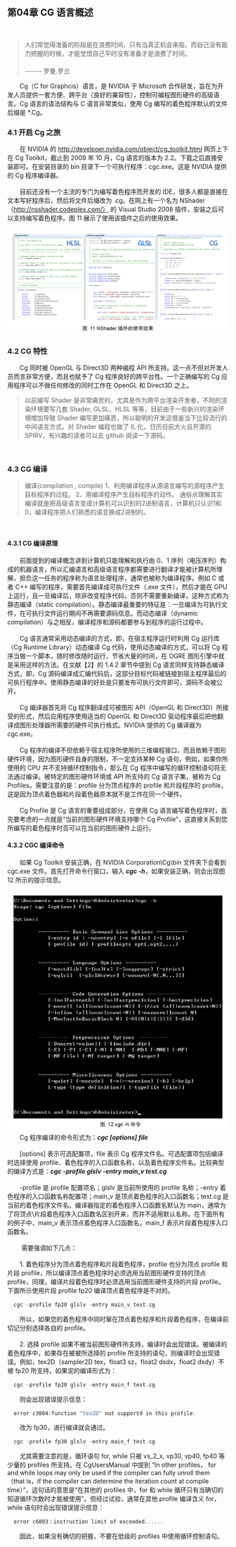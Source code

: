 ## 第04章  CG 语言概述
<br>

> 人们常觉得准备的阶段是在浪费时间，只有当真正机会来临，而自己没有能力把握的时候，才能觉悟自己平时没有准备才是浪费了时间。<br>
　　　　　　　　　　　　　　　　　　　　　　　　　　　　　　　　　　　------ 罗曼.罗兰

　　Cg（C for Graphcis）语言，是 NVIDIA 于 Microsoft 合作研发，旨在为开发人员提供一套方便、跨平台（良好的兼容性），控制可编程图形硬件的高级语言。Cg 语言的语法结构与 C 语言非常类似，使用 Cg 编写的着色程序默认的文件后缀是 *.Cg。
<br>

### 4.1 开启 Cg 之旅

　　在 NVIDIA 的 http://develpoer.nvidia.com/object/cg_toolkit.html 网页上下在 Cg Toolkit，截止到 2009 年 10 月，Cg 语言的版本为 2.2。下载之后直接安装即可。在安装目录的 bin 目录下一个可执行程序：cgc.exe。这是 NVIDIA 提供的 Cg 程序编译器。
<br><br>
　　目前还没有一个主流的专门为编写着色程序而开发的 IDE，很多人都是直接在文本写好程序后，然后将文件后缀改为 .cg。在网上有一个名为 NShader （http://nsshader.codeplex.com/） 的 Visual Studio 2008 插件，安装之后可以支持编写着色程序。图 11 展示了使用该插件之后的使用效果。
<br><br>
![](res/图11.png)
<br>

### 4.2 CG 特性

　　Cg 同时被 OpenGL 与 Direct3D 两种编程 API 所支持。这一点不但对开发人员而言非常方便，而且也赋予了 Cg 程序良好的跨平台性。一个正确编写的 Cg 应用程序可以不做任何修改的同时工作在 OpenGL 和 Direct3D 之上。
<br>

>以前编写 Shader 是非常痛苦的，尤其是作为跨平台渲染开发者，不同的渲染环境要写几套 Shader, GLSL、HLSL 等等，目前由于一些新兴的渲染环境增加导致 Shader 编写更加痛苦，所以聪明的开发这借鉴当下比较流行的中间语言方式，对 Shader 编程也做了 IL 化，日历目前大火且开源的 SPIRV，有兴趣的读者可以去 github 阅读一下源码。
<br>

### 4.3 CG 编译

>编译(compilation , compile)
1、利用编译程序从源语言编写的源程序产生目标程序的过程。
2、用编译程序产生目标程序的动作。 
通俗点理解其实编译就是把高级语言变成计算机可以识别的2进制语言，计算机只认识1和0，编译程序把人们熟悉的语言换成2进制的。
<br>

#### 4.3.1 CG 编译原理

　　前面提到的编译概念讲到计算机只能理解和执行由 0、1 序列（电压序列）构成的机器语言，所以汇编语言和高级语言程序都需要进行翻译才能被计算机所理解，担负这一任务的程序称为语言处理程序，通常也被称为编译程序。例如 C 或者 C++ 编写的程序，需要首先编译成可执行文件（.exe 文件），然后才能在 GPU 上运行，且一旦编译后，除非改变程序代码，否则不需要重新编译，这种方式称为静态编译（static compilation）。静态编译最重要的特征是：一旦编译为可执行文件，在可执行文件运行期间不再需要源码信息。而动态编译（dynamic compilation）与之相反，编译程序和源码都要参与到程序的运行过程中。
<br><br>
　　Cg 语言通常采用动态编译的方式，即，在宿主程序运行时利用 Cg 运行库（Cg Runtime Library）动态编译 Cg 代码，使用动态编译的方式，可以将 Cg 程序当做一个脚本，随时修改随时运行，节省大量的时间，在 OGRE 图形引擎中就是采用这样的方法。在文献【2】的 1.4.2 章节中提到 Cg 语言同样支持静态编译方式，即，Cg 源码编译成汇编代码后，这部分目标代码被链接到宿主程序最后的可执行程序中。使用静态编译的好处是只要发布可执行文件即可，源码不会被公开。
<br><br>
　　Cg 编译器首先将 Cg 程序翻译成可被图形 API（OpenGL 和 Direct3D）所接受的形式，然后应用程序使用适当的 OpenGL 和 Direct3D 驱动程序最后把他翻译成图形处理器所需要的硬件可执行格式。NVIDIA 提供的 Cg 编译器为 cgc.exe。
<br><br>
　　Cg 程序的编译不但依赖于宿主程序所使用的三维编程接口，而且依赖于图形硬件环境，因为图形硬件自身的限制，不一定支持某种 Cg 语句，例如，如果你所使用的 CPU 并不支持循环控制指令，那么在 Cg 程序中编写的循环控制语句将无法通过编译。被特定的图形硬件环境或 API 所支持的 Cg 语言子集，被称为 Cg Profiles。需要注意的是：profile 分为顶点程序的 profile 和片段程序的 profile，这是因为顶点着色器和片段着色器原本就不是工作在同一个硬件。
<br><br>
　　Cg Profile 是 Cg 语言的重要组成部分，在使用 Cg 语言编写着色程序时，首先要考虑的一点就是“当前的图形硬件环境支持哪个 Cg Profile”，这直接关系到您所编写的着色程序时否可以在当前的图形硬件上运行。
<br>

#### 4.3.2 CGC 编译命令

　　如果 Cg Toolkit 安装正确，在 NVIDIA Corporation\Cg\bin 文件夹下会看到 cgc.exe 文件。首先打开命令行窗口，输入 ***cgc -h***，如果安装正确，则会出现图 12 所示的提示信息。
<br><br>
![](res/图12.png)
<br>
　　Cg 程序编译的命令形式为：***cgc [options] file***
<br><br>
　　[options] 表示可选配置项，file 表示 Cg 程序文件名。可选配置项包括编译时选择使用 profile、着色程序的入口函数名称，以及着色程序文件名。比较典型的编译方式是：***cgc -profile glslv -entry main_v test.cg***
<br><br>
　　-profile 是 profile 配置项名；glslv 是当前所使用的 profile 名称；-entry 着色程序的入口函数名称配置项；main_v 是顶点着色程序的入口函数名；test.cg 是当前的着色程序文件名。编译器指定的着色程序入口函数名默认为 main，通常为了将顶点\片段着色程序入口函数名区别开来，而并不适用默认名称。在下面所有的例子中，main_v 表示顶点着色程序入口函数名，main_f 表示片段着色程序入口函数名。
<br><br>
　　 需要强调如下几点：
<br><br>
　　1. 着色程序分为顶点着色程序和片段着色程序，profile 也分为顶点 profile 和 片段 profile，所以编译顶点着色程序时必须选用当前图形硬件支持的顶点 profile，同理，编译片段着色程序时必须选用当前图形硬件支持的片段 profile。下面所示使用片段 profile fp20 编译顶点着色程序是不对的。
  ```c
    cgc -profile fp20 glslv -entry main_v test.cg
  ```
　　所以，如果您的着色程序中同时窜在顶点着色程序和片段着色程序，在编译前切记分别选择各自的 profile。<br><br>
　　2. 选择 profile 如果不被当前图形硬件所支持，编译时会出现错误。被编译的着色程序中，如果存在被被所选择的 profile 所支持的语句，则编译时会出现错误。例如，tex2D（sampler2D tex，float3 sz，float2 dsdx，float2 dsdy）不被 fp20 所支持，如果泥的编译形式为：
  ```c
    cgc -profile fp20 glslv -entry main_f test.cg
  ```
　　则会出现错误提示信息：
  ```c
    error c3004:function "tex2D" not supportd in this profile.
  ```
　　改为 fp30，进行编译就会通过。
  ```c
    cgc -profile fp30 glslv -entry main_f test.cg
  ```
　　尤其需要注意的是，循环语句 for, while 只被 vs_2_x, vp30, vp40, fp40 等少量的 profiles 所支持。在 CgUsersManual 中提到 “In other profiles， for and while loops may only be used if the compiler can fully unroll them （that is，if the compiler can determine the iteration count at compile time）”，这句话的意思是“在其他的 profiles 中，for 和 while 循环只有当确切的知道循环次数时才能被使用”。但经过试验，通常在其他 profile 编译含义 for， while 语句时会出现错误提示信息：
  ```c
    error c6003：instruction limit of exceeded......
  ```
　　因此，如果没有确切的把握，不要在低级的 profiles 中使用循环控制语句。
<br><br>
<br><br>
<br><br>












